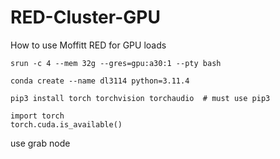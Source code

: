 # RED-Cluster-GPU
How to use Moffitt RED for GPU loads

```
srun -c 4 --mem 32g --gres=gpu:a30:1 --pty bash

```

```
conda create --name dl3114 python=3.11.4
```

```
pip3 install torch torchvision torchaudio  # must use pip3

```

```
import torch
torch.cuda.is_available()
```
use grab node 
